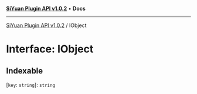 [**SiYuan Plugin API v1.0.2**](../README.md) • **Docs**

---

[SiYuan Plugin API v1.0.2](../README.md) / IObject

# Interface: IObject

## Indexable

\[`key`: `string`\]: `string`
